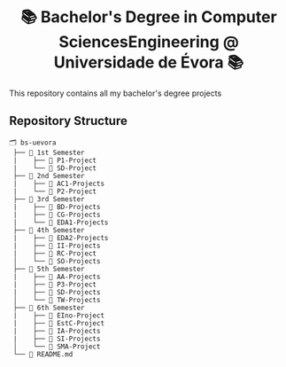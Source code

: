 <h1 align="center">📚 Bachelor's Degree in Computer SciencesEngineering @ Universidade de Évora 📚</h1>

This repository contains all my bachelor's degree projects
## Repository Structure
```
🗂 bs-uevora
 ├── 📂 1st Semester
 |    ├── 📘 P1-Project
 |    └── 📘 SD-Project
 ├── 📂 2nd Semester
 |    ├── 📘 AC1-Projects
 |    └── 📘 P2-Project
 ├── 📂 3rd Semester
 |    ├── 📗 BD-Projects
 |    ├── 📗 CG-Projects
 |    └── 📗 EDA1-Projects
 ├── 📂 4th Semester
 |    ├── 📗 EDA2-Projects
 |    ├── 📗 II-Projects
 |    ├── 📗 RC-Project
 │    └── 📗 SO-Projects
 ├── 📂 5th Semester
 |    ├── 📙 AA-Projects
 |    ├── 📙 P3-Project
 |    ├── 📙 SD-Projects
 │    └── 📙 TW-Projects
 ├── 📂 6th Semester
 |    ├── 📙 EIno-Project
 |    ├── 📙 EstC-Project
 |    ├── 📙 IA-Projects
 |    ├── 📙 SI-Projects
 │    └── 📙 SMA-Project
 └── 📄 README.md
```

